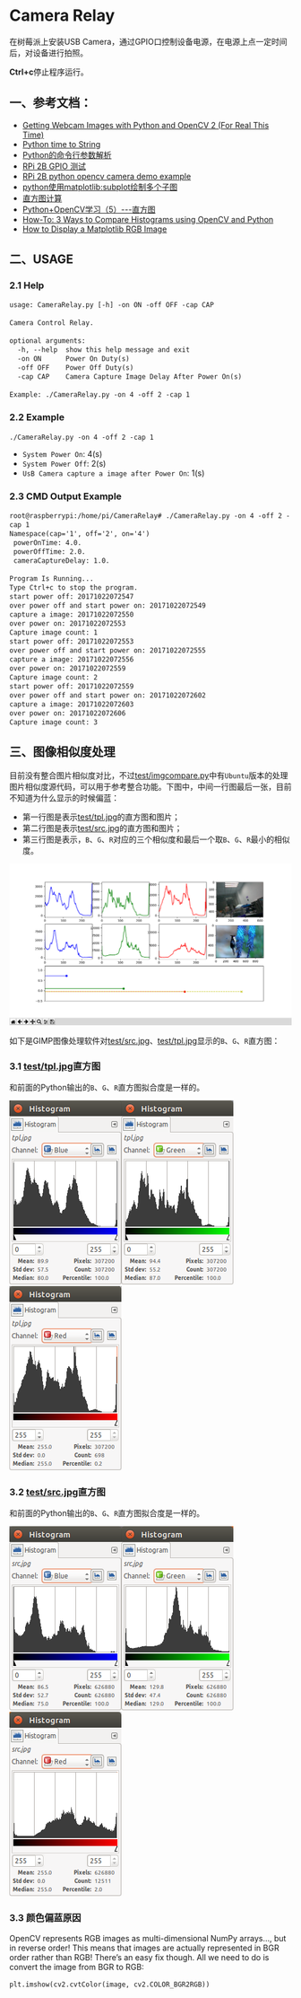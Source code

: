 # Camera Relay

在树莓派上安装USB Camera，通过GPIO口控制设备电源，在电源上点一定时间后，对设备进行拍照。

**Ctrl+c**停止程序运行。

## 一、参考文档：
* [Getting Webcam Images with Python and OpenCV 2 (For Real This Time)](https://codeplasma.com/2012/12/03/getting-webcam-images-with-python-and-opencv-2-for-real-this-time/)
* [Python time to String](https://wangheng.org/html/python_datetime.html)
* [Python的命令行参数解析](http://noahsnail.com/2017/09/13/2017-9-13-Python%E7%9A%84%E5%91%BD%E4%BB%A4%E8%A1%8C%E5%8F%82%E6%95%B0%E8%A7%A3%E6%9E%90/)
* [RPi 2B GPIO 测试](http://www.cnblogs.com/zengjfgit/p/5215194.html)
* [RPi 2B python opencv camera demo example](http://www.cnblogs.com/zengjfgit/p/5223747.html)
* [python使用matplotlib:subplot绘制多个子图](http://blog.csdn.net/gatieme/article/details/61416645)
* [直方图计算](http://www.opencv.org.cn/opencvdoc/2.3.2/html/doc/tutorials/imgproc/histograms/histogram_calculation/histogram_calculation.html)
* [Python+OpenCV学习（5）---直方图](http://lib.csdn.net/article/opencv/35685)
* [How-To: 3 Ways to Compare Histograms using OpenCV and Python](https://www.pyimagesearch.com/2014/07/14/3-ways-compare-histograms-using-opencv-python/)
* [How to Display a Matplotlib RGB Image](https://www.pyimagesearch.com/2014/11/03/display-matplotlib-rgb-image/)

## 二、USAGE

### 2.1 Help

```
usage: CameraRelay.py [-h] -on ON -off OFF -cap CAP

Camera Control Relay.

optional arguments:
  -h, --help  show this help message and exit
  -on ON      Power On Duty(s)
  -off OFF    Power Off Duty(s)
  -cap CAP    Camera Capture Image Delay After Power On(s)

Example: ./CameraRelay.py -on 4 -off 2 -cap 1
```

### 2.2 Example

```
./CameraRelay.py -on 4 -off 2 -cap 1 
```

* `System Power On`: 4(s)
* `System Power Off`: 2(s)
* `UsB Camera capture a image after Power On`: 1(s)

### 2.3 CMD Output Example

```
root@raspberrypi:/home/pi/CameraRelay# ./CameraRelay.py -on 4 -off 2 -cap 1
Namespace(cap='1', off='2', on='4')
 powerOnTime: 4.0.
 powerOffTime: 2.0.
 cameraCaptureDelay: 1.0.

Program Is Running...
Type Ctrl+c to stop the program.
start power off: 20171022072547
over power off and start power on: 20171022072549
capture a image: 20171022072550
over power on: 20171022072553
Capture image count: 1
start power off: 20171022072553
over power off and start power on: 20171022072555
capture a image: 20171022072556
over power on: 20171022072559
Capture image count: 2
start power off: 20171022072559
over power off and start power on: 20171022072602
capture a image: 20171022072603
over power on: 20171022072606
Capture image count: 3
```

## 三、图像相似度处理

目前没有整合图片相似度对比，不过[test/imgcompare.py](test/imgcompare.py)中有`Ubuntu`版本的处理图片相似度源代码，可以用于参考整合功能。下图中，中间一行图最后一张，目前不知道为什么显示的时候偏蓝：

* 第一行图是表示[test/tpl.jpg](test/tpl.jpg)的直方图和图片；
* 第二行图是表示[test/src.jpg](test/src.jpg)的直方图和图片；
* 第三行图是表示，`B`、`G`、`R`对应的三个相似度和最后一个取`B`、`G`、`R`最小的相似度。

![img/Ubuntu_JPG_Compare.png](img/Ubuntu_JPG_Compare.png)

如下是GIMP图像处理软件对[test/src.jpg](test/src.jpg)、[test/tpl.jpg](test/tpl.jpg)显示的`B`、`G`、`R`直方图：

### 3.1 [test/tpl.jpg](test/tpl.jpg)直方图

和前面的Python输出的`B`、`G`、`R`直方图拟合度是一样的。

![img/tpl_blue.png](img/tpl_blue.png)![img/tpl_green.png](img/tpl_green.png)![img/tpl_red.png](img/tpl_red.png)

### 3.2 [test/src.jpg](test/src.jpg)直方图

和前面的Python输出的`B`、`G`、`R`直方图拟合度是一样的。

![img/src_blue.png](img/src_blue.png)![img/src_green.png](img/src_green.png)![img/src_red.png](img/src_red.png)

### 3.3 颜色偏蓝原因

OpenCV represents RGB images as multi-dimensional NumPy arrays…, but in reverse order! This means that images are actually represented in BGR order rather than RGB! There’s an easy fix though. All we need to do is convert the image from BGR to RGB:

```
plt.imshow(cv2.cvtColor(image, cv2.COLOR_BGR2RGB))
```
